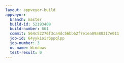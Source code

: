 ```yaml
---
layout: appveyor-build
appveyor:
  branch: master
  build-id: 52193409
  build-number: 661
  commit: 564c52276f3ca4dc56bb62f7e1ea09a80317e011
  job-id: 64yykioir6ppqlpp
  job-number: 3
  os-name: Windows
  test-result: 0
---
```

